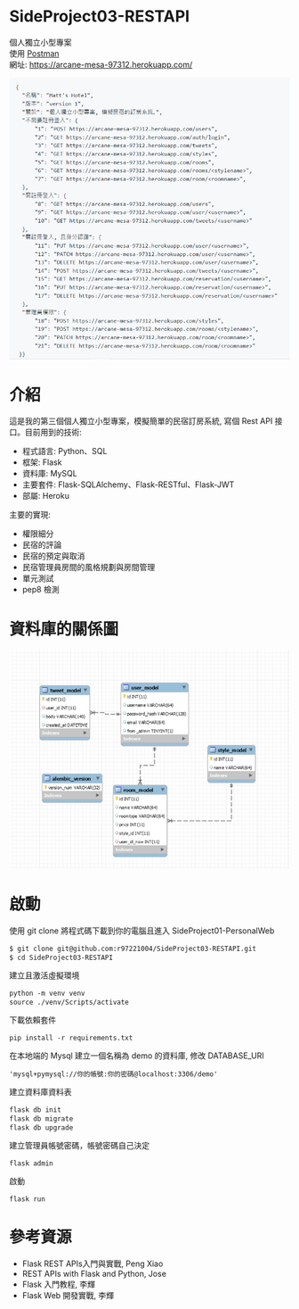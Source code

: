 # SideProject03-RESTAPI
個人獨立小型專案<br>
使用 <a href="https://www.postman.com/">Postman</a></br>
網址: <a href="https://arcane-mesa-97312.herokuapp.com/">https://arcane-mesa-97312.herokuapp.com/</a> <br>

<img src='https://github.com/r97221004/SideProject03-RESTAPI/blob/master/img/Introduction.PNG'></img>

# 介紹
這是我的第三個個人獨立小型專案，模擬簡單的民宿訂房系統, 寫個 Rest API 接口。目前用到的技術:
<ul>
  <li>程式語言: Python、SQL</li>
  <li>框架: Flask</li>
  <li>資料庫: MySQL</li>
  <li>主要套件: Flask-SQLAlchemy、Flask-RESTful、Flask-JWT</li>
  <li>部屬: Heroku</li>
</ul>
主要的實現:
<ul>
  <li>權限細分</li>
  <li>民宿的評論</li>
  <li>民宿的預定與取消</li>
  <li>民宿管理員房間的風格規劃與房間管理</li>
  <li>單元測試</li>
  <li>pep8 檢測</li>
</ul>

# 資料庫的關係圖
<img src='https://github.com/r97221004/SideProject03-RESTAPI/blob/master/img/ER.PNG'></img>

# 啟動
使用 git clone 將程式碼下載到你的電腦且進入 SideProject01-PersonalWeb
```
$ git clone git@github.com:r97221004/SideProject03-RESTAPI.git
$ cd SideProject03-RESTAPI
```
建立且激活虛擬環境
```
python -m venv venv
source ./venv/Scripts/activate
```
下載依賴套件
```
pip install -r requirements.txt
```
在本地端的 Mysql 建立一個名稱為 demo 的資料庫, 修改 DATABASE_URI
```
'mysql+pymysql://你的帳號:你的密碼@localhost:3306/demo'
```
建立資料庫資料表
```
flask db init
flask db migrate
flask db upgrade
```
建立管理員帳號密碼，帳號密碼自己決定
```
flask admin
```
啟動
```
flask run
```
# 參考資源
<ul>
  <li>Flask REST APIs入門與實戰, Peng Xiao </li>
  <li>REST APIs with Flask and Python, Jose</li>
  <li>Flask 入門教程, 李輝</li>
  <li>Flask Web 開發實戰, 李輝</li>
</ul>


